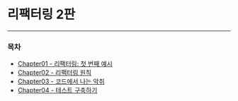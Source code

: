 # 리팩터링 2판

---

### 목차
- [Chapter01 - 리팩터링: 첫 번째 예시](docs/CHAPTER01.md)
- [Chapter02 - 리팩터링 원칙](docs/CHAPTER02.md)
- [Chapter03 - 코드에서 나는 악취](docs/CHAPTER03.md)
- [Chapter04 - 테스트 구축하기](docs/CHAPTER04.md)
